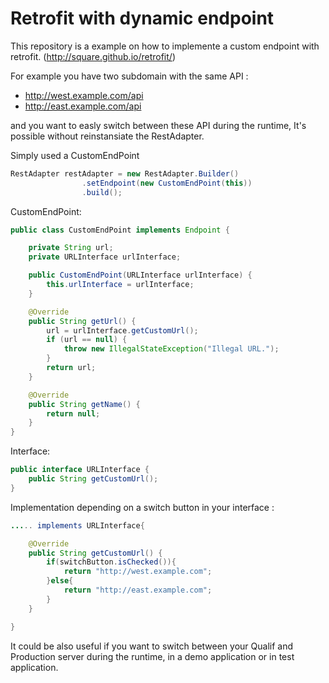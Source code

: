 # Retrofit with dynamic endpoint

This repository is a example on how to implemente a custom endpoint with retrofit. (http://square.github.io/retrofit/)

For example you have two subdomain with the same API :
 - http://west.example.com/api 
 - http://east.example.com/api
 
and you want to easly switch between these API during the runtime, It's possible without reinstansiate the RestAdapter.

Simply used a CustomEndPoint

```java
RestAdapter restAdapter = new RestAdapter.Builder()
                .setEndpoint(new CustomEndPoint(this))
                .build();
```

CustomEndPoint:
```java
public class CustomEndPoint implements Endpoint {

    private String url;
    private URLInterface urlInterface;

    public CustomEndPoint(URLInterface urlInterface) {
        this.urlInterface = urlInterface;
    }

    @Override
    public String getUrl() {
        url = urlInterface.getCustomUrl();
        if (url == null) {
            throw new IllegalStateException("Illegal URL.");
        }
        return url;
    }

    @Override
    public String getName() {
        return null;
    }
}
```

Interface:

```java
public interface URLInterface {
    public String getCustomUrl();
}
```

Implementation depending on a switch button in your interface :

```java
..... implements URLInterface{

    @Override
    public String getCustomUrl() {
        if(switchButton.isChecked()){
            return "http://west.example.com";
        }else{
            return "http://east.example.com";
        }
    }

}
```
It could be also useful if you want to switch between your Qualif and Production server during the runtime, in a demo application or in test application.

